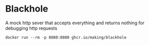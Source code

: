 # Blackhole
A mock http sever that accepts everything and returns nothing for debugging http requests

```
docker run --rm -p 8080:8080 ghcr.io/making/blackhole
```